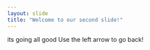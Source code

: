 ```yaml
---
layout: slide
title: "Welcome to our second slide!"
---
```

its going all good
Use the left arrow to go back!
